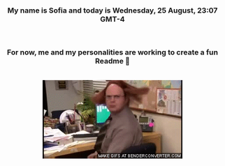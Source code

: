 


<div align="center">
<h3 >My name is Sofia and today is Wednesday, 25 August, 23:07 GMT-4</h3><br>
<h3 >For now, me and my personalities are working to create a fun Readme 👋
</h3><br>
<img src='img/dwight.gif' alt='working...'/>
</div>
